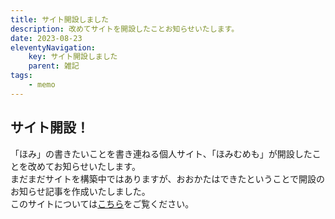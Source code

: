 ```yaml
---
title: サイト開設しました
description: 改めてサイトを開設したことお知らせいたします。
date: 2023-08-23
eleventyNavigation:
    key: サイト開設しました
    parent: 雑記
tags:
    - memo
---
```


## サイト開設！

「ほみ」の書きたいことを書き連ねる個人サイト、「ほみむめも」が開設したことを改めてお知らせいたします。  
まだまだサイトを構築中ではありますが、おおかたはできたということで開設のお知らせ記事を作成いたしました。  
このサイトについては[こちら](/about/ "このサイトについて")をご覧ください。
